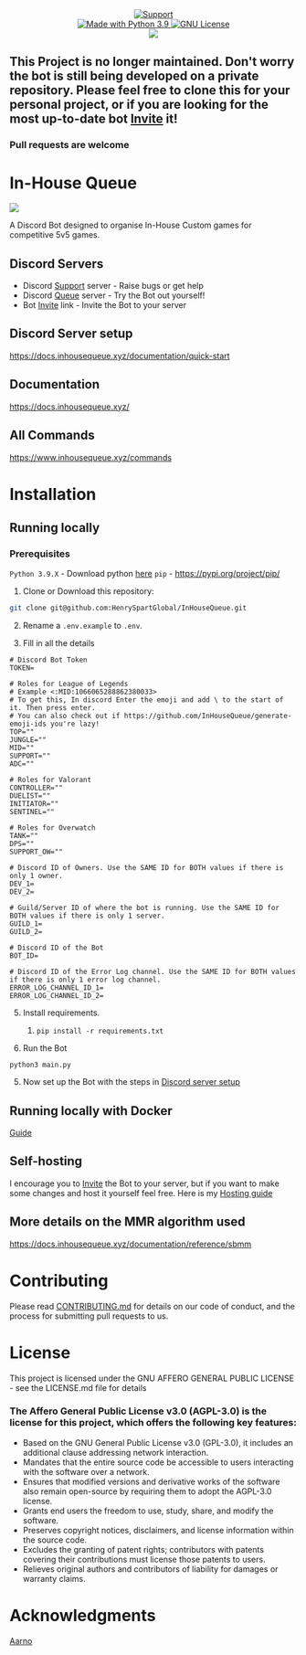 <div align="center">

  <a href="https://discord.com/invite/8DZQcpxnbB">
    <img src="https://img.shields.io/discord/1079074933008781362.svg?label=Discord&logo=Discord&colorB=7289da&style=for-the-badge" alt="Support">
  </a>

<br>

  <a href="https://www.python.org/downloads/">
    <img src="https://img.shields.io/badge/Made%20With-Python%203.9-blue.svg?style=for-the-badge&logo=Python" alt="Made with Python 3.9">
  </a>

  <a href="https://github.com/HenrySpartGlobal/InHouseQueue/blob/main/LICENSE">
    <img src="https://img.shields.io/badge/license-gnu-e74c3c.svg?style=for-the-badge#" alt="GNU License">
  </a>
  
  <br>
  
  <a href="https://top.gg/bot/1001168331996409856">
  <img src="https://top.gg/api/widget/servers/1001168331996409856.svg">
</a>

</div>

## This Project is no longer maintained. Don't worry the bot is still being developed on a private repository. Please feel free to clone this for your personal project, or if you are looking for the most up-to-date bot [Invite](https://discord.com/api/oauth2/authorize?client_id=1001168331996409856&permissions=1101927804016&scope=bot) it!

### Pull requests are welcome

# In-House Queue
![](https://github.com/HenrySpartGlobal/InHouseQueue/blob/main/assets/banner.jpg)

A Discord Bot designed to organise In-House Custom games for competitive 5v5 games.

## Discord Servers
- Discord [Support](https://discord.gg/FqdatEamYm) server - Raise bugs or get help
- Discord [Queue](https://discord.gg/8DZQcpxnbB) server - Try the Bot out yourself!
- Bot [Invite](https://discord.com/api/oauth2/authorize?client_id=1001168331996409856&permissions=1101927804016&scope=bot) link - Invite the Bot to your server

## Discord Server setup
https://docs.inhousequeue.xyz/documentation/quick-start

## Documentation 
https://docs.inhousequeue.xyz/

## All Commands
https://www.inhousequeue.xyz/commands

# Installation
## Running locally
### Prerequisites
`Python 3.9.X` - Download python [here](https://www.python.org/downloads/)
`pip` - https://pypi.org/project/pip/

1. Clone or Download this repository:
```bash
git clone git@github.com:HenrySpartGlobal/InHouseQueue.git
```
2. Rename a `.env.example` to `.env`.

3. Fill in all the details

```env
# Discord Bot Token
TOKEN=

# Roles for League of Legends
# Example <:MID:1066065288862380033>
# To get this, In discord Enter the emoji and add \ to the start of it. Then press enter.
# You can also check out if https://github.com/InHouseQueue/generate-emoji-ids you're lazy!
TOP=""
JUNGLE=""
MID=""
SUPPORT=""
ADC=""

# Roles for Valorant
CONTROLLER=""
DUELIST=""
INITIATOR=""
SENTINEL=""

# Roles for Overwatch
TANK=""
DPS=""
SUPPORT_OW=""

# Discord ID of Owners. Use the SAME ID for BOTH values if there is only 1 owner.
DEV_1=
DEV_2=

# Guild/Server ID of where the bot is running. Use the SAME ID for BOTH values if there is only 1 server.
GUILD_1=
GUILD_2=

# Discord ID of the Bot
BOT_ID=

# Discord ID of the Error Log channel. Use the SAME ID for BOTH values if there is only 1 error log channel.
ERROR_LOG_CHANNEL_ID_1=
ERROR_LOG_CHANNEL_ID_2=

```
5. Install requirements. 
   1. `pip install -r requirements.txt`

6. Run the Bot
```
python3 main.py
```
5. Now set up the Bot with the steps in [Discord server setup](https://docs.inhousequeue.xyz/documentation/quick-start)

## Running locally with Docker 
[Guide](https://docs.inhousequeue.xyz/documentation/reference/technical-documentation/running-with-docker)

## Self-hosting
I encourage you to [Invite](https://discord.com/api/oauth2/authorize?client_id=1001168331996409856&permissions=3489918032&scope=bot) the Bot to your server, but if you want to make some changes and host it yourself feel free. Here is my [Hosting guide](https://docs.inhousequeue.xyz/documentation/reference/technical-documentation/hosting)

## More details on the MMR algorithm used
https://docs.inhousequeue.xyz/documentation/reference/sbmm

# Contributing
Please read [CONTRIBUTING.md](https://github.com/HenrySpartGlobal/InHouseQueue/blob/main/docs/CONTRIBUTING.md) for details on our code of conduct, and the process for submitting pull requests to us.

# License
This project is licensed under the GNU AFFERO GENERAL PUBLIC LICENSE - see the LICENSE.md file for details

### The Affero General Public License v3.0 (AGPL-3.0) is the license for this project, which offers the following key features:

- Based on the GNU General Public License v3.0 (GPL-3.0), it includes an additional clause addressing network interaction.
- Mandates that the entire source code be accessible to users interacting with the software over a network.
- Ensures that modified versions and derivative works of the software also remain open-source by requiring them to adopt the AGPL-3.0 license.
- Grants end users the freedom to use, study, share, and modify the software.
- Preserves copyright notices, disclaimers, and license information within the source code.
- Excludes the granting of patent rights; contributors with patents covering their contributions must license those patents to users.
- Relieves original authors and contributors of liability for damages or warranty claims.

# Acknowledgments
[Aarno](https://aarno.is-a.dev)
